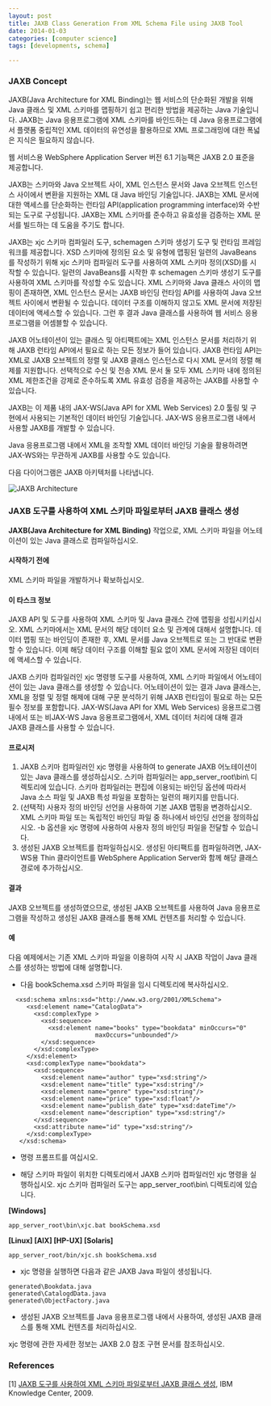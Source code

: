 ```yaml
---
layout: post
title: JAXB Class Generation From XML Schema File using JAXB Tool
date: 2014-01-03
categories: [computer science]
tags: [developments, schema]

---
```

### JAXB Concept

JAXB(Java Architecture for XML Binding)는 웹 서비스의 단순화된 개발을 위해 Java 클래스 및 XML 스키마를 맵핑하기 쉽고 편리한 방법을 제공하는 Java 기술입니다. JAXB는 Java 응용프로그램에 XML 스키마를 바인드하는 데 Java 응용프로그램에서 플랫폼 중립적인 XML 데이터의 유연성을 활용하므로 XML 프로그래밍에 대한 폭넓은 지식은 필요하지 않습니다.

웹 서비스용 WebSphere Application Server 버전 6.1 기능팩은 JAXB 2.0 표준을 제공합니다.

JAXB는 스키마와 Java 오브젝트 사이, XML 인스턴스 문서와 Java 오브젝트 인스턴스 사이에서 변환을 지원하는 XML 대 Java 바인딩 기술입니다. JAXB는 XML 문서에 대한 액세스를 단순화하는 런타임 API(application programming interface)와 수반되는 도구로 구성됩니다. JAXB는 XML 스키마를 준수하고 유효성을 검증하는 XML 문서를 빌드하는 데 도움을 주기도 합니다.

JAXB는 xjc 스키마 컴파일러 도구, schemagen 스키마 생성기 도구 및 런타임 프레임워크를 제공합니다. XSD 스키마에 정의된 요소 및 유형에 맵핑된 일련의 JavaBeans를 작성하기 위해 xjc 스키마 컴파일러 도구를 사용하여 XML 스키마 정의(XSD)를 시작할 수 있습니다. 일련의 JavaBeans를 시작한 후 schemagen 스키마 생성기 도구를 사용하여 XML 스키마를 작성할 수도 있습니다. XML 스키마와 Java 클래스 사이의 맵핑이 존재하면, XML 인스턴스 문서는 JAXB 바인딩 런타임 API를 사용하여 Java 오브젝트 사이에서 변환될 수 있습니다. 데이터 구조를 이해하지 않고도 XML 문서에 저장된 데이터에 액세스할 수 있습니다. 그런 후 결과 Java 클래스를 사용하여 웹 서비스 응용프로그램을 어셈블할 수 있습니다.

JAXB 어노테이션이 있는 클래스 및 아티팩트에는 XML 인스턴스 문서를 처리하기 위해 JAXB 런타임 API에서 필요로 하는 모든 정보가 들어 있습니다. JAXB 런타임 API는 XML로 JAXB 오브젝트의 정렬 및 JAXB 클래스 인스턴스로 다시 XML 문서의 정렬 해제를 지원합니다. 선택적으로 수신 및 전송 XML 문서 둘 모두 XML 스키마 내에 정의된 XML 제한조건을 강제로 준수하도록 XML 유효성 검증을 제공하는 JAXB를 사용할 수 있습니다.

JAXB는 이 제품 내의 JAX-WS(Java API for XML Web Services) 2.0 툴링 및 구현에서 사용되는 기본적인 데이터 바인딩 기술입니다. JAX-WS 응용프로그램 내에서 사용할 JAXB를 개발할 수 있습니다.

Java 응용프로그램 내에서 XML을 조작할 XML 데이터 바인딩 기술을 활용하려면 JAX-WS와는 무관하게 JAXB를 사용할 수도 있습니다.

다음 다이어그램은 JAXB 아키텍처를 나타냅니다.

![JAXB Architecture](http://sungsoo.github.com/images/jaxb-architecture.gif)

### JAXB 도구를 사용하여 XML 스키마 파일로부터 JAXB 클래스 생성

**JAXB(Java Architecture for XML Binding)** 작업으로, XML 스키마 파일을 어노테이션이 있는 Java 클래스로 컴파일하십시오.

#### 시작하기 전에
XML 스키마 파일을 개발하거나 확보하십시오.

#### 이 타스크 정보
JAXB API 및 도구를 사용하여 XML 스키마 및 Java 클래스 간에 맵핑을 성립시키십시오. XML 스키마에서는 XML 문서의 해당 데이터 요소 및 관계에 대해서 설명합니다. 데이터 맵핑 또는 바인딩이 존재한 후, XML 문서를 Java 오브젝트로 또는 그 반대로 변환할 수 있습니다. 이제 해당 데이터 구조를 이해할 필요 없이 XML 문서에 저장된 데이터에 액세스할 수 있습니다.

JAXB 스키마 컴파일러인 xjc 명령행 도구를 사용하여, XML 스키마 파일에서 어노테이션이 있는 Java 클래스를 생성할 수 있습니다. 어노테이션이 있는 결과 Java 클래스는, XML을 정렬 및 정렬 해제에 대해 구문 분석하기 위해 JAXB 런타임이 필요로 하는 모든 필수 정보를 포함합니다. JAX-WS(Java API for XML Web Services) 응용프로그램 내에서 또는 비JAX-WS Java 응용프로그램에서, XML 데이터 처리에 대해 결과 JAXB 클래스를 사용할 수 있습니다.

#### 프로시저
1. JAXB 스키마 컴파일러인 xjc 명령을 사용하여 to generate JAXB 어노테이션이 있는 Java 클래스를 생성하십시오. 스키마 컴파일러는 app_server_root\bin\ 디렉토리에 있습니다. 스키마 컴파일러는 편집에 이용되는 바인딩 옵션에 따라서 Java 소스 파일 및 JAXB 특성 파일을 포함하는 일련의 패키지를 만듭니다.
2. (선택적) 사용자 정의 바인딩 선언을 사용하여 기본 JAXB 맵핑을 변경하십시오. XML 스키마 파일 또는 독립적인 바인딩 파일 중 하나에서 바인딩 선언을 정의하십시오. -b 옵션을 xjc 명령에 사용하여 사용자 정의 바인딩 파일을 전달할 수 있습니다.
3. 생성된 JAXB 오브젝트를 컴파일하십시오. 생성된 아티팩트를 컴파일하려면, JAX-WS용 Thin 클라이언트를 WebSphere Application Server와 함께 해당 클래스 경로에 추가하십시오.


#### 결과
JAXB 오브젝트를 생성하였으므로, 생성된 JAXB 오브젝트를 사용하여 Java 응용프로그램을 작성하고 생성된 JAXB 클래스를 통해 XML 컨텐츠를 처리할 수 있습니다.

#### 예
다음 예제에서는 기존 XML 스키마 파일을 이용하여 시작 시 JAXB 작업이 Java 클래스를 생성하는 방법에 대해 설명합니다.

* 다음 bookSchema.xsd 스키마 파일을 임시 디렉토리에 복사하십시오.  

```
  <xsd:schema xmlns:xsd="http://www.w3.org/2001/XMLSchema">                                          
     <xsd:element name="CatalogData">                                                               
       <xsd:complexType >                                                                         
         <xsd:sequence>
           <xsd:element name="books" type="bookdata" minOccurs="0" 
						maxOccurs="unbounded"/>    
         </xsd:sequence>
       </xsd:complexType>
     </xsd:element>
     <xsd:complexType name="bookdata">                                                              
       <xsd:sequence>
         <xsd:element name="author" type="xsd:string"/>                                         
         <xsd:element name="title" type="xsd:string"/>                                          
         <xsd:element name="genre" type="xsd:string"/>                                          
         <xsd:element name="price" type="xsd:float"/>                                           
         <xsd:element name="publish_date" type="xsd:dateTime"/>                                 
         <xsd:element name="description" type="xsd:string"/>                                    
       </xsd:sequence>
       <xsd:attribute name="id" type="xsd:string"/>                                               
     </xsd:complexType>
   </xsd:schema> 
```

* 명령 프롬프트를 여십시오.  


* 해당 스키마 파일이 위치한 디렉토리에서 JAXB 스키마 컴파일러인 xjc 명령을 실행하십시오. xjc 스키마 컴파일러 도구는 app_server_root\bin\ 디렉토리에 있습니다.


**[Windows]**

```
app_server_root\bin\xjc.bat bookSchema.xsd
```

**[Linux] [AIX] [HP-UX] [Solaris]**

```
app_server_root/bin/xjc.sh bookSchema.xsd
```
	
* xjc 명령을 실행하면 다음과 같은 JAXB Java 파일이 생성됩니다.

```	
generated\Bookdata.java
generated\CatalogdData.java
generated\ObjectFactory.java
```

* 생성된 JAXB 오브젝트를 Java 응용프로그램 내에서 사용하여, 생성된 JAXB 클래스를 통해 XML 컨텐츠를 처리하십시오.


xjc 명령에 관한 자세한 정보는 JAXB 2.0 참조 구현 문서를 참조하십시오.

### References
[1] [JAXB 도구를 사용하여 XML 스키마 파일로부터 JAXB 클래스 생성](http://www-01.ibm.com/support/knowledgecenter/?lang=ko#!/SSEQTP_6.1.0/com.ibm.websphere.wsfep.multiplatform.doc/info/ae/ae/twbs_jaxbschema2java.html), IBM Knowledge Center, 2009.